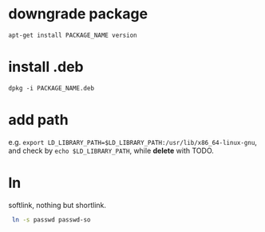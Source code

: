 # downgrade package
`apt-get install PACKAGE_NAME version`

# install .deb
`dpkg -i PACKAGE_NAME.deb`

# add path
e.g. `export LD_LIBRARY_PATH=$LD_LIBRARY_PATH:/usr/lib/x86_64-linux-gnu`, and check by `echo $LD_LIBRARY_PATH`, while __delete__ with TODO.


# ln
softlink, nothing but shortlink.  
``` bash
 ln -s passwd passwd-so
 ```